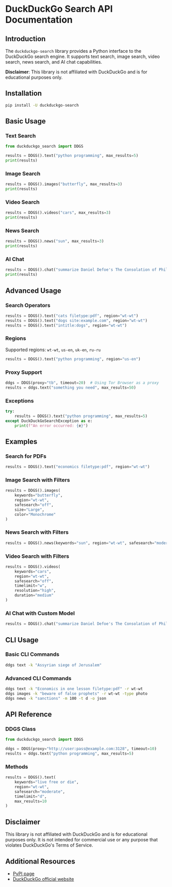 # DuckDuckGo Search API Documentation

## Introduction
The `duckduckgo-search` library provides a Python interface to the DuckDuckGo search engine. It supports text search, image search, video search, news search, and AI chat capabilities.

**Disclaimer**: This library is not affiliated with DuckDuckGo and is for educational purposes only.

## Installation
```bash
pip install -U duckduckgo-search
```

## Basic Usage

### Text Search
```python
from duckduckgo_search import DDGS

results = DDGS().text("python programming", max_results=5)
print(results)
```

### Image Search
```python
results = DDGS().images("butterfly", max_results=3)
print(results)
```

### Video Search
```python
results = DDGS().videos("cars", max_results=3)
print(results)
```

### News Search
```python
results = DDGS().news("sun", max_results=3)
print(results)
```

### AI Chat
```python
results = DDGS().chat("summarize Daniel Defoe's The Consolation of Philosophy")
print(results)
```

## Advanced Usage

### Search Operators
```python
results = DDGS().text("cats filetype:pdf", region="wt-wt")
results = DDGS().text("dogs site:example.com", region="wt-wt")
results = DDGS().text("intitle:dogs", region="wt-wt")
```

### Regions
Supported regions: `wt-wt`, `us-en`, `uk-en`, `ru-ru`
```python
results = DDGS().text("python programming", region="us-en")
```

### Proxy Support
```python
ddgs = DDGS(proxy="tb", timeout=20)  # Using Tor Browser as a proxy
results = ddgs.text("something you need", max_results=50)
```

### Exceptions
```python
try:
    results = DDGS().text("python programming", max_results=5)
except DuckDuckGoSearchException as e:
    print(f"An error occurred: {e}")
```

## Examples

### Search for PDFs
```python
results = DDGS().text("economics filetype:pdf", region="wt-wt")
```

### Image Search with Filters
```python
results = DDGS().images(
    keywords="butterfly",
    region="wt-wt",
    safesearch="off",
    size="Large",
    color="Monochrome"
)
```

### News Search with Filters
```python
results = DDGS().news(keywords="sun", region="wt-wt", safesearch="moderate")
```

### Video Search with Filters
```python
results = DDGS().videos(
    keywords="cars",
    region="wt-wt",
    safesearch="off",
    timelimit="w",
    resolution="high",
    duration="medium"
)
```

### AI Chat with Custom Model
```python
results = DDGS().chat("summarize Daniel Defoe's The Consolation of Philosophy", model="gpt-4o-mini")
```

## CLI Usage

### Basic CLI Commands
```bash
ddgs text -k "Assyrian siege of Jerusalem"
```

### Advanced CLI Commands
```bash
ddgs text -k "Economics in one lesson filetype:pdf" -r wt-wt
ddgs images -k "beware of false prophets" -r wt-wt -type photo
ddgs news -k "sanctions" -m 100 -t d -o json
```

## API Reference

### DDGS Class
```python
from duckduckgo_search import DDGS

ddgs = DDGS(proxy="http://user:pass@example.com:3128", timeout=10)
results = ddgs.text("python programming", max_results=5)
```

### Methods
```python
results = DDGS().text(
    keywords="live free or die",
    region="wt-wt",
    safesearch="moderate",
    timelimit="d",
    max_results=10
)
```

## Disclaimer
This library is not affiliated with DuckDuckGo and is for educational purposes only. It is not intended for commercial use or any purpose that violates DuckDuckGo's Terms of Service.

## Additional Resources
- [PyPI page](https://pypi.org/project/duckduckgo-search/)
- [DuckDuckGo official website](https://duckduckgo.com)
